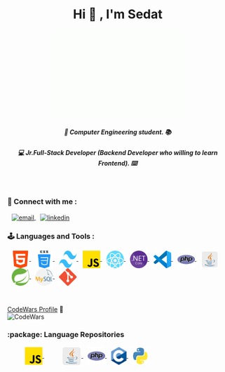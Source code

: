
<h1 align="center">Hi 🥳  , I'm Sedat</h1>



<p align="center"><img src="images/giphy.gif"height="200" width="300"></p>
<h5 align="center">  🏢	 Computer Engineering student. 📚 </h5>
<h5 align="center"> 💻  Jr.Full-Stack Developer (Backend Developer who willing to learn Frontend). ⌨️ </h5>



<br>
<h3 align="left">📧 Connect with me : </h3>

<p align="left">
	<a href="mailto:sedatbilece.contact@gmail.com" target="_blank" style="margin-left:10px">
		<img align="center" src="https://upload.wikimedia.org/wikipedia/commons/7/7e/Gmail_icon_%282020%29.svg" alt="email" height="40" width="40" />
	</a>
	<a href="https://www.linkedin.com/in/sedat-bilece-504a92197/" target="_blank" style="margin-left:10px">
		<img align="center" src="https://upload.wikimedia.org/wikipedia/commons/c/c9/Linkedin.svg" alt="linkedin" height="40" width="40" />
	</a>
	
</p>

<h3 align="left">🕹️ Languages and Tools :</h3>
<p align="left">
	<a href = "https://developer.mozilla.org/en-US/docs/Web/HTML" target="_blank" style="margin-left:10px">
		<img align="center" src="/images/html.png" alt="Html" height="40" width="40" />
	</a>
	<a href = "https://developer.mozilla.org/en-US/docs/Web/CSS" target="_blank" style="margin-left:10px" >
		<img align="center" src="/images/css.png" alt="Css" height="40" width="40" />
	</a>
	<a href = "https://tailwindcss.com/" target="_blank" style="margin-left:10px">
		<img align="center" src="/images/tailwind.svg" alt="Tailwind" height="40" width="40" />
	</a>
	<a href = "https://www.javascript.com/" target="_blank" style="margin-left:10px">
		<img align="center" src="/images/js.png" alt="Javascript" height="40" width="40" />
	</a>
	<a href = "https://reactjs.org/" target="_blank" style="margin-left:10px">
		<img align="center" src="/images/react.png" alt="React" height="40" width="40" />
	</a>
	<a href = "https://dotnet.microsoft.com/en-us/" target="_blank" style="margin-left:10px">
		<img align="center" src="/images/netcore.png" alt="Asp.Net Core" height="40" width="40" />
	</a>
	<a href = "https://code.visualstudio.com/" target="_blank" style="margin-left:10px">
		<img align="center" src="/images/vscode.png" alt="VsCode" height="40" width="40" />
	</a>
	<a href = "https://www.php.net/" target="_blank" style="margin-left:10px">
		<img align="center" src="/images/php.png" alt="Php" height="40" width="40" />
	</a>
	<a href = "https://www.java.com/tr/" target="_blank" style="margin-left:10px">
		<img align="center" src="/images/java.png" alt="Spring" height="40" width="40" />
	</a>
	<a href = "https://spring.io/" target="_blank" style="margin-left:10px">
		<img align="center" src="/images/spring.svg" alt="Spring" height="40" width="40" />
	</a>
	<a href = "https://www.mysql.com/" target="_blank" style="margin-left:10px">
		<img align="center" src="/images/mysql.png" alt="MySQL" height="40" width="40" />
	</a>
	<a href = "https://git-scm.com/" target="_blank" style="margin-left:10px">
		<img align="center" src="/images/git.png" alt="Git" height="40" width="40" />
	</a>
</p>

<br>
<p align="left">

  [CodeWars Profile](https://www.codewars.com/users/sedatbilece)  :abacus:     
	![CodeWars](https://www.codewars.com/users/sedatbilece/badges/large) 

 </p>
 

 <p align="left">
	
<h3 align="left"> :package: Language Repositories </h3>

<a href="https://github.com/sedatbilece/JAVASCRIPT" target="_blank" style="margin-left:40px">
		<img align="center" src="/images/js.png" alt="javascript" height="40" width="40" />
	</a>
	<a href="https://github.com/sedatbilece/Java" target="_blank" style="margin-left:40px">
		<img align="center" src="/images/java.png" alt="java" height="45" width="45" />
	</a>
	<a href = "https://github.com/sedatbilece/PHP" target="_blank" style="margin-left:10px">
		<img align="center" src="/images/php.png" alt="Php" height="40" width="40" />
	</a>
	<a href = "https://github.com/sedatbilece/C-language" target="_blank" style="margin-left:10px">
		<img align="center" src="/images/c.png" alt="Php" height="40" width="35" />
	</a>
	<a href = "https://github.com/sedatbilece/Python" target="_blank" style="margin-left:10px">
		<img align="center" src="/images/python.png" alt="Php" height="40" width="35" />
	</a>
	

 </p>


